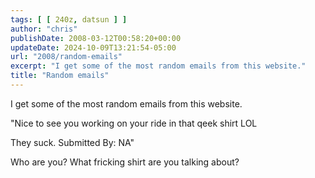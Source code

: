 ```yaml
---
tags: [ [ 240z, datsun ] ]
author: "chris"
publishDate: 2008-03-12T00:58:20+00:00
updateDate: 2024-10-09T13:21:54-05:00
url: "2008/random-emails"
excerpt: "I get some of the most random emails from this website."
title: "Random emails"
---
```


I get some of the most random emails from this website.

"Nice to see you working on your ride in that qeek shirt LOL

They suck. Submitted By: NA"

Who are you? What fricking shirt are you talking about?
